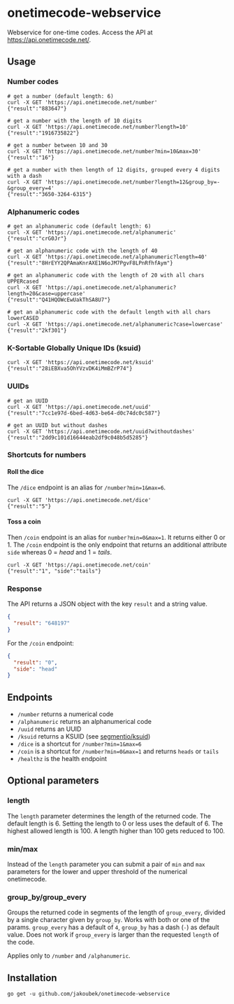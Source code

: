 # onetimecode-webservice
Webservice for one-time codes. Access the API at https://api.onetimecode.net/.

## Usage

### Number codes

```shell
# get a number (default length: 6)
curl -X GET 'https://api.onetimecode.net/number'
{"result":"883647"}

# get a number with the length of 10 digits
curl -X GET 'https://api.onetimecode.net/number?length=10'
{"result":"1916735822"}

# get a number between 10 and 30
curl -X GET 'https://api.onetimecode.net/number?min=10&max=30'
{"result":"16"}

# get a number with then length of 12 digits, grouped every 4 digits with a dash
curl -X GET 'https://api.onetimecode.net/number?length=12&group_by=-&group_every=4'
{"result":"3650-3264-6315"}
```

### Alphanumeric codes

```shell
# get an alphanumeric code (default length: 6)
curl -X GET 'https://api.onetimecode.net/alphanumeric'
{"result":"crG0Jr"}

# get an alphanumeric code with the length of 40
curl -X GET 'https://api.onetimecode.net/alphanumeric?length=40'
{"result":"8HrEYY2QPAmaKnrAXE1N6oJM7PgvF8LPnRfhfAym"}

# get an alphanumeric code with the length of 20 with all chars UPPERcased
curl -X GET 'https://api.onetimecode.net/alphanumeric?length=20&case=uppercase'
{"result":"Q41HQOWcEwUakThSA8U7"}

# get an alphanumeric code with the default length with all chars lowerCASED
curl -X GET 'https://api.onetimecode.net/alphanumeric?case=lowercase'
{"result":"2kf301"}
```

### K-Sortable Globally Unique IDs (ksuid)

```shell
curl -X GET 'https://api.onetimecode.net/ksuid'
{"result":"28iEBXva5OhYVzvDK4iMmBZrP74"}
```

### UUIDs

```shell
# get an UUID
curl -X GET 'https://api.onetimecode.net/uuid'
{"result":"7cc1e97d-6bed-4d63-be64-d0c74dc0c587"}

# get an UUID but without dashes
curl -X GET 'https://api.onetimecode.net/uuid?withoutdashes'
{"result":"2dd9c101d16644eab2df9c048b5d5285"}
```

### Shortcuts for numbers

#### Roll the dice

The `/dice` endpoint is an alias for `/number?min=1&max=6`.
```shell
curl -X GET 'https://api.onetimecode.net/dice'
{"result":"5"}
```

#### Toss a coin

Then `/coin` endpoint is an alias for `number?min=0&max=1`. It returns either 0 or 1.
The `/coin` endpoint is the only endpoint that returns an additional attribute `side` whereas 0 = *head* and 1 = *tails*.

```shell
curl -X GET 'https://api.onetimecode.net/coin'
{"result":"1", "side":"tails"}
```

### Response

The API returns a JSON object with the key `result` and a string value.

```json
{
  "result": "648197"
}
```

For the `/coin` endpoint:

```json
{
  "result": "0",
  "side": "head"
}
```

## Endpoints

- `/number` returns a numerical code
- `/alphanumeric` returns an alphanumerical code
- `/uuid` returns an UUID
- `/ksuid` returns a KSUID (see [segmentio/ksuid](https://github.com/segmentio/ksuid))
- `/dice` is a shortcut for `/number?min=1&max=6`
- `/coin` is a shortcut for `/number?min=0&max=1` and returns `heads` or `tails`  
- `/healthz` is the health endpoint

## Optional parameters

### length

The `length` parameter determines the length of the returned code. The default length is 6. Setting the length to 0 or less uses the default of 6. The highest allowed length is 100. A length higher than 100 gets reduced to 100.

### min/max

Instead of the `length` parameter you can submit a pair of `min` and `max` parameters for the lower and upper threshold of the numerical onetimecode. 

### group_by/group_every

Groups the returned code in segments of the length of `group_every`, divided by a single character given by `group_by`.
Works with both or one of the params. `group_every` has a default of `4`, `group_by` has a dash (`-`) as default value. Does not work if `group_every` is larger than the requested `length` of the code.

Applies only to `/number` and `/alphanumeric`.

## Installation

```
go get -u github.com/jakoubek/onetimecode-webservice
```
